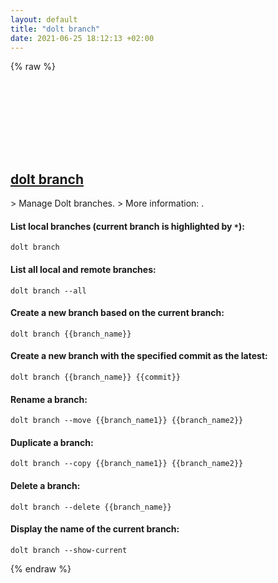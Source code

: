```yaml
---
layout: default
title: "dolt branch"
date: 2021-06-25 18:12:13 +02:00
---
```

{% raw %}
<h2 id="dolt-branch">
  <a href="/en/common/dolt-branch.html">dolt branch</a> <a href="#dolt-branch"><svg class="icon">
    <use href="/assets/images/unicode_sprite.svg#link" />
  </svg></a>
</h2>
> Manage Dolt branches.
> More information: <https://github.com/dolthub/dolt>.

#### List local branches (current branch is highlighted by `*`):
```shell
dolt branch
```
#### List all local and remote branches:
```shell
dolt branch --all
```
#### Create a new branch based on the current branch:
```shell
dolt branch {{branch_name}}
```
#### Create a new branch with the specified commit as the latest:
```shell
dolt branch {{branch_name}} {{commit}}
```
#### Rename a branch:
```shell
dolt branch --move {{branch_name1}} {{branch_name2}}
```
#### Duplicate a branch:
```shell
dolt branch --copy {{branch_name1}} {{branch_name2}}
```
#### Delete a branch:
```shell
dolt branch --delete {{branch_name}}
```
#### Display the name of the current branch:
```shell
dolt branch --show-current
```
{% endraw %}